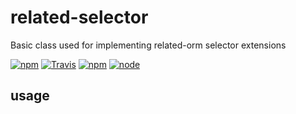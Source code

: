 # related-selector

Basic class used for implementing related-orm selector extensions

[![npm](https://img.shields.io/npm/dm/related-selector.svg?style=flat-square)](https://www.npmjs.com/package/related-selector)
[![Travis](https://img.shields.io/travis/eventEmitter/related-selector.svg?style=flat-square)](https://travis-ci.org/eventEmitter/related-selector)
[![npm](https://img.shields.io/npm/l/ee-orm.svg?style=flat-square)](https://www.npmjs.com/)
[![node](https://img.shields.io/node/v/ee-orm.svg?style=flat-square)](https://nodejs.org/)


## usage
